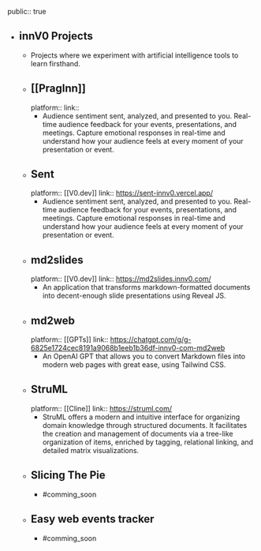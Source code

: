 public:: true

- ## innV0 Projects
	- Projects where we experiment with artificial intelligence tools to learn firsthand.
	- ## [[PragInn]]
	  platform:: 
	  link::
		- Audience sentiment sent, analyzed, and presented to you. Real-time audience feedback for your events, presentations, and meetings. Capture emotional responses in real-time and understand how your audience feels at every moment of your presentation or event.
	- ## Sent
	  platform:: [[V0.dev]]
	  link:: https://sent-innv0.vercel.app/
		- Audience sentiment sent, analyzed, and presented to you. Real-time audience feedback for your events, presentations, and meetings. Capture emotional responses in real-time and understand how your audience feels at every moment of your presentation or event.
	- ## md2slides
	  platform:: [[V0.dev]]
	  link:: https://md2slides.innv0.com/
		- An application that transforms markdown-formatted documents into decent-enough slide presentations using Reveal JS.
	- ## md2web
	  platform:: [[GPTs]]
	  link:: https://chatgpt.com/g/g-6825e1724cec8191a9068b1eeb1b36df-innv0-com-md2web
		- An OpenAI GPT that allows you to convert Markdown files into modern web pages with great ease, using Tailwind CSS.
	- ## StruML
	  platform:: [[Cline]]
	  link:: https://struml.com/
		- StruML offers a modern and intuitive interface for organizing domain knowledge through structured documents. It facilitates the creation and management of documents via a tree-like organization of items, enriched by tagging, relational linking, and detailed matrix visualizations.
	- ## Slicing The Pie
		- #comming_soon
	- ## Easy web events tracker
		- #comming_soon